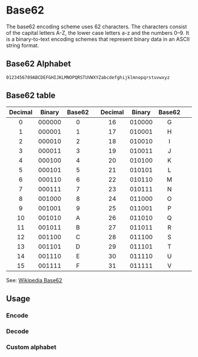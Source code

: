 # Base62

The base62 encoding scheme uses 62 characters. The characters consist of the capital letters A-Z, the lower case letters a-z and the numbers 0–9. It is a binary-to-text encoding schemes that represent binary data in an ASCII string format.

## Base62 Alphabet

```
0123456789ABCDEFGHIJKLMNOPQRSTUVWXYZabcdefghijklmnopqrstuvwxyz
```

## Base62 table

|Decimal|Binary|Base62| |Decimal|Binary|Base62| |Decimal|Binary|Base62| |Decimal|Binary|Base62|
|:---:|:---:|:---:|:---:|:---:|:---:|:---:|:---:|:---:|:---:|:---:|:---:|:---:|:---:|:---:|
|0|000000|0| |16|010000|G| |32|100000|W| |48|110000|m|
|1|000001|1| |17|010001|H| |33|100001|X| |49|110001|n|
|2|000010|2| |18|010010|I| |34|100010|Y| |50|110010|o|
|3|000011|3| |19|010011|J| |35|100011|Z| |51|110011|p|
|4|000100|4| |20|010100|K| |36|100100|a| |52|110100|q|
|5|000101|5| |21|010101|L| |37|100101|b| |53|110101|r|
|6|000110|6| |22|010110|M| |38|100110|c| |54|110110|s|
|7|000111|7| |23|010111|N| |39|100111|d| |55|110111|t|
|8|001000|8| |24|011000|O| |40|101000|e| |56|111000|u|
|9|001001|9| |25|011001|P| |41|101001|f| |57|111001|v|
|10|001010|A| |26|011010|Q| |42|101010|g| |58|111010|w|
|11|001011|B| |27|011011|R| |43|101011|h| |59|111011|x|
|12|001100|C| |28|011100|S| |44|101100|i| |60|111100|y|
|13|001101|D| |29|011101|T| |45|101101|j| |61|111101|z|
|14|001110|E| |30|011110|U| |46|101110|k| |  |     |  |
|15|001111|F| |31|011111|V| |47|101111|l| |  |     |  |

See: [Wikipedia Base62](https://en.wikipedia.org/wiki/Base62)

## Usage

### Encode

### Decode

### Custom alphabet

